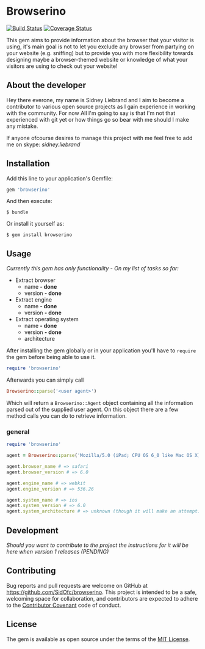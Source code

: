 # Browserino

[![Build Status](https://travis-ci.org/SidOfc/browserino.svg?branch=master)](https://travis-ci.org/SidOfc/browserino)
[![Coverage Status](https://coveralls.io/repos/SidOfc/browserino/badge.svg?branch=master&service=github)](https://coveralls.io/github/SidOfc/browserino?branch=master)

This gem aims to provide information about the browser that your visitor is using, it's main goal is not to let you exclude any browser from partying on your website (e.g. sniffing) but to provide you with more flexibility towards designing maybe a browser-themed website or knowledge of what your visitors are using to check out your website!

## About the developer

Hey there everone, my name is Sidney Liebrand and I aim to become a contributor to various open source projects as I gain experience in working with the community.
For now All I'm going to say is that I'm not that experienced with git yet or how things go so bear with me should I make any mistake.

If anyone ofcourse desires to manage this project with me feel free to add me on skype: *sidney.liebrand*

## Installation

Add this line to your application's Gemfile:

```ruby
gem 'browserino'
```

And then execute:

    $ bundle

Or install it yourself as:

    $ gem install browserino

## Usage

*Currently this gem has only functionality - On my list of tasks so far:*

- Extract browser
  * name __- done__
  * version __- done__
- Extract engine
  * name __- done__
  * version __- done__
- Extract operating system
  * name __- done__
  * version __- done__
  * architecture

After installing the gem globally or in your application you'll have to `require` the gem before being able to use it.

```ruby
require 'browserino'
```

Afterwards you can simply call
```ruby
Browserino::parse('<user agent>')
```

Which will return a `Browserino::Agent` object containing all the information parsed out of the supplied user agent.
On this object there are a few method calls you can do to retrieve information.

### general
```ruby
require 'browserino'

agent = Browserino::parse('Mozilla/5.0 (iPad; CPU OS 6_0 like Mac OS X) AppleWebKit/536.26 (KHTML, like Gecko) Version/6.0 Mobile/10A5355d Safari/8536.25')

agent.browser_name # => safari
agent.browser_version # => 6.0

agent.engine_name # => webkit
agent.engine_version # => 536.26

agent.system_name # => ios
agent.system_version # => 6.0
agent.system_architecture # => unknown (though it will make an attempt)
```

## Development

*Should you want to contribute to the project the instructions for it will be here when version 1 releases (PENDING)*

## Contributing

Bug reports and pull requests are welcome on GitHub at https://github.com/SidOfc/browserino. This project is intended to be a safe, welcoming space for collaboration, and contributors are expected to adhere to the [Contributor Covenant](contributor-covenant.org) code of conduct.


## License

The gem is available as open source under the terms of the [MIT License](http://opensource.org/licenses/MIT).
